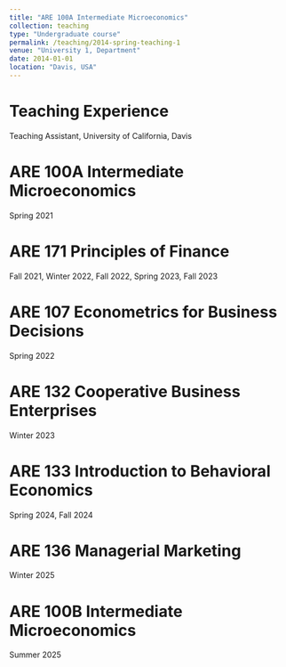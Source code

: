 ```yaml
---
title: "ARE 100A Intermediate Microeconomics"
collection: teaching
type: "Undergraduate course"
permalink: /teaching/2014-spring-teaching-1
venue: "University 1, Department"
date: 2014-01-01
location: "Davis, USA"
---
```


Teaching Experience 
=======

Teaching Assistant, University of California, Davis

ARE 100A Intermediate Microeconomics 
======
Spring 2021

ARE 171 Principles of Finance 
======
Fall 2021, Winter 2022, Fall 2022, Spring 2023, Fall 2023

ARE 107 Econometrics for Business Decisions 
======
Spring 2022

ARE 132 Cooperative Business Enterprises 
======
Winter 2023

ARE 133 Introduction to Behavioral Economics 
======
Spring 2024, Fall 2024

ARE 136 Managerial Marketing 
======
Winter 2025

ARE 100B Intermediate Microeconomics 
======
Summer 2025
